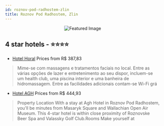 ```yaml
---
id: roznov-pod-radhostem-zlin
title: Roznov Pod Radhostem, Zlin
---
```


<center><img src="https://i.travelapi.com/hotels/23000000/22650000/22644600/22644544/230dc936_z.jpg" alt="Featured Image" /></center>


##  4 star hotels - ⭐️⭐️⭐️⭐️

-    [Hotel Horal](https://us.hurb.com/hotels/roznov-pod-radhostem/hotel-horal-JNP-JP806039?cmp=18055) Prices from R$ 387,83
   > Mime-se com massagens e tratamentos faciais no local. Entre as várias opções de lazer e entretenimento ao seu dispor, incluem-se um health club, uma piscina interior e uma banheira de hidromassagem. Entre as facilidades adicionais contam-se Wi-Fi grá
-    [Hotel AGH](https://us.hurb.com/hotels/roznov-pod-radhostem/hotel-agh-JNP-JP345623?cmp=18055) Prices from R$ 444,93
   > Property Location With a stay at Agh Hotel in Roznov Pod Radhostem, you&apos;ll be minutes from Masaryk Square and Wallachian Open Air Museum. This 4-star hotel is within close proximity of Roznovske Beer Spa and Valassky Golf Club.Rooms Make yourself at 
